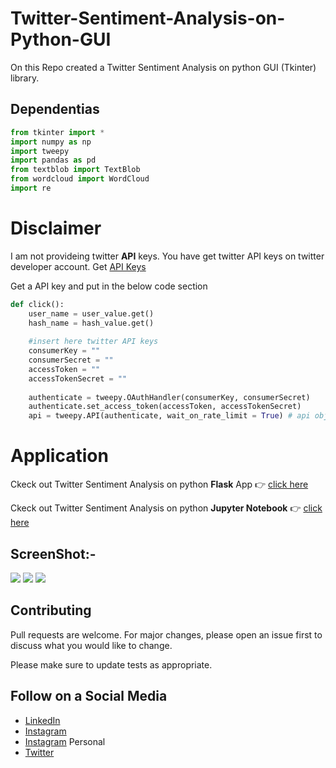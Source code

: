 # Twitter-Sentiment-Analysis-on-Python-GUI
On this Repo created a Twitter Sentiment Analysis on python GUI (Tkinter) library.

## Dependentias
```python
from tkinter import *
import numpy as np
import tweepy 
import pandas as pd
from textblob import TextBlob
from wordcloud import WordCloud
import re

```

# Disclaimer
I am not provideing twitter **API** keys. You have get twitter API keys on twitter developer account. Get [API Keys](https://developer.twitter.com/)

Get a API key and put in the below code section

```python
def click():  
    user_name = user_value.get()
    hash_name = hash_value.get()
    
    #insert here twitter API keys
    consumerKey = ""
    consumerSecret = ""
    accessToken = ""
    accessTokenSecret = ""
    
    authenticate = tweepy.OAuthHandler(consumerKey, consumerSecret)
    authenticate.set_access_token(accessToken, accessTokenSecret)
    api = tweepy.API(authenticate, wait_on_rate_limit = True) # api object
```
# Application
Ckeck out Twitter Sentiment Analysis on python **Flask** App :point_right: [click here](https://github.com/yogeshnile/Twitter-Sentiment-Analysis-on-Flask-App)

Ckeck out Twitter Sentiment Analysis on python **Jupyter Notebook** :point_right: [click here](https://github.com/yogeshnile/Sentiment-Analysis-of-Twitter-Account)
    

## ScreenShot:-

<img src="https://github.com/yogeshnile/Twitter-Sentiment-Analysis-on-Python-GUI/blob/master/Images/3.png"/> 

<img src="https://github.com/yogeshnile/Twitter-Sentiment-Analysis-on-Python-GUI/blob/master/Images/1.png"/> 

<img src="https://github.com/yogeshnile/Twitter-Sentiment-Analysis-on-Python-GUI/blob/master/Images/2.png"/> 

## Contributing
Pull requests are welcome. For major changes, please open an issue first to discuss what you would like to change.

Please make sure to update tests as appropriate.

## Follow on a Social Media
- [LinkedIn](https://bit.ly/2Ky3ho6)
- [Instagram](https://bit.ly/3b9Qeo4)
- [Instagram](https://bit.ly/32SXHV0) Personal
- [Twitter](https://bit.ly/3dbLJLC)
